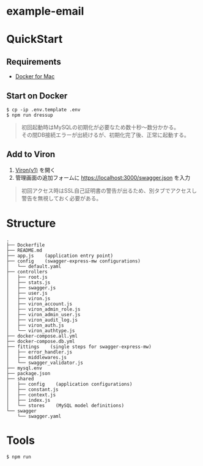 # example-email

# QuickStart

## Requirements

- [Docker for Mac](https://docs.docker.com/docker-for-mac/)

## Start on Docker

```
$ cp -ip .env.template .env
$ npm run dressup
```

> 初回起動時はMySQLの初期化が必要なため数十秒〜数分かかる。  
> その間DB接続エラーが出続けるが、初期化完了後、正常に起動する。

## Add to Viron

1. [Viron(v1)](https://cam-inc.github.io/viron/v1) を開く
1. 管理画面の追加フォームに [https://localhost:3000/swagger.json](https://localhost:3000/swagger.json) を入力

> 初回アクセス時はSSL自己証明書の警告が出るため、別タブでアクセスし警告を無視しておく必要がある。

# Structure

```
.
├── Dockerfile
├── README.md
├── app.js    (application entry point)
├── config    (swagger-express-mw configurations)
│   └── default.yaml
├── controllers
│   ├── root.js
│   ├── stats.js
│   ├── swagger.js
│   ├── user.js
│   ├── viron.js
│   ├── viron_account.js
│   ├── viron_admin_role.js
│   ├── viron_admin_user.js
│   ├── viron_audit_log.js
│   ├── viron_auth.js
│   └── viron_authtype.js
├── docker-compose.all.yml
├── docker-compose.db.yml
├── fittings    (single steps for swagger-express-mw)
│   ├── error_handler.js
│   ├── middlewares.js
│   └── swagger_validator.js
├── mysql.env
├── package.json
├── shared
│   ├── config    (application configurations)
│   ├── constant.js
│   ├── context.js
│   ├── index.js
│   └── stores    (MySQL model definitions)
└── swagger
    └── swagger.yaml
```

# Tools

```
$ npm run
```
